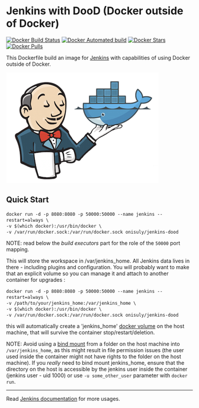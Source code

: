 # Jenkins with DooD (Docker outside of Docker)

[![Docker Build Status](https://img.shields.io/docker/build/onisuly/jenkins-dood.svg)](https://github.com/onisuly/jenkins-dood) [![Docker Automated build](https://img.shields.io/docker/automated/onisuly/jenkins-dood.svg)](https://github.com/onisuly/jenkins-dood) [![Docker Stars](https://img.shields.io/docker/stars/onisuly/jenkins-dood.svg)](https://github.com/onisuly/jenkins-dood) [![Docker Pulls](https://img.shields.io/docker/pulls/onisuly/jenkins-dood.svg)](https://github.com/onisuly/jenkins-dood)

This Dockerfile build an image for [Jenkins](https://jenkins.io/) with capabilities of using Docker outside of Docker.

![Jenkins](https://github.com/onisuly/docker-jenkins-dood/raw/master/images/jenkins-dood.png "Jenkins")  

## Quick Start

```shell
docker run -d -p 8080:8080 -p 50000:50000 --name jenkins --restart=always \
-v $(which docker):/usr/bin/docker \
-v /var/run/docker.sock:/var/run/docker.sock onisuly/jenkins-dood
```

NOTE: read below the _build executors_ part for the role of the `50000` port mapping.

This will store the workspace in /var/jenkins_home. All Jenkins data lives in there - including plugins and configuration.
You will probably want to make that an explicit volume so you can manage it and attach to another container for upgrades :

```shell
docker run -d -p 8080:8080 -p 50000:50000 --name jenkins --restart=always \
-v /path/to/your/jenkins_home:/var/jenkins_home \
-v $(which docker):/usr/bin/docker \
-v /var/run/docker.sock:/var/run/docker.sock onisuly/jenkins-dood
```

this will automatically create a 'jenkins_home' [docker volume](https://docs.docker.com/storage/volumes/) on the host machine, that will survive the container stop/restart/deletion.

NOTE: Avoid using a [bind mount](https://docs.docker.com/storage/bind-mounts/) from a folder on the host machine into `/var/jenkins_home`, as this might result in file permission issues (the user used inside the container might not have rights to the folder on the host machine). If you _really_ need to bind mount jenkins_home, ensure that the directory on the host is accessible by the jenkins user inside the container (jenkins user - uid 1000) or use `-u some_other_user` parameter with `docker run`.

---

Read [Jenkins documentation](https://github.com/jenkinsci/docker/blob/master/README.md) for more usages.